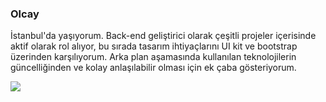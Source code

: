 ### Olcay
İstanbul'da yaşıyorum. Back-end geliştirici olarak çeşitli projeler içerisinde aktif olarak rol alıyor, bu sırada tasarım ihtiyaçlarını UI kit ve bootstrap üzerinden karşılıyorum. Arka plan aşamasında kullanılan teknolojilerin güncelliğinden ve kolay anlaşılabilir olması için ek çaba gösteriyorum.

![](https://github-readme-stats.vercel.app/api?username=4olcay&show_icons=true&theme=radical)
